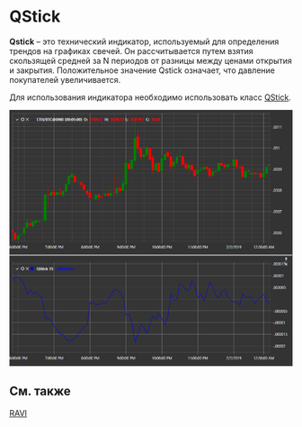 # QStick

**Qstick** – это технический индикатор, используемый для определения трендов на графиках свечей. Он рассчитывается путем взятия скользящей средней за N периодов от разницы между ценами открытия и закрытия. Положительное значение Qstick означает, что давление покупателей увеличивается. 

Для использования индикатора необходимо использовать класс [QStick](../api/StockSharp.Algo.Indicators.QStick.html). 

![IndicatorQStick](../images/IndicatorQStick.png)

## См. также

[RAVI](IndicatorRangeActionVerificationIndex.md)
